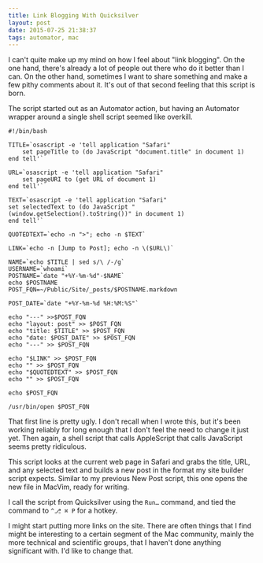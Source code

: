 ```yaml
---
title: Link Blogging With Quicksilver
layout: post
date: 2015-07-25 21:38:37
tags: automator, mac 
---
```


I can't quite make up my mind on how I feel about "link blogging". On the one hand, there's already a lot of people out there who do it better than I can. On the other hand, sometimes I want to share something and make a few pithy comments about it. It's out of that second feeling that this script is born. 

The script started out as an Automator action, but having an Automator wrapper around a single shell script seemed like overkill.


	#!/bin/bash
		
	TITLE=`osascript -e 'tell application "Safari" 
		set pageTitle to (do JavaScript "document.title" in document 1)
	end tell'`

	URL=`osascript -e 'tell application "Safari" 
		set pageURI to (get URL of document 1)	
	end tell'`

	TEXT=`osascript -e 'tell application "Safari"
	set selectedText to (do JavaScript "(window.getSelection().toString())" in document 1)
	end tell'`

	QUOTEDTEXT=`echo -n ">"; echo -n $TEXT`

	LINK=`echo -n [Jump to Post]; echo -n \($URL\)`

	NAME=`echo $TITLE | sed s/\ /-/g`
	USERNAME=`whoami`
	POSTNAME=`date "+%Y-%m-%d"-$NAME`	
	echo $POSTNAME
	POST_FQN=~/Public/Site/_posts/$POSTNAME.markdown

	POST_DATE=`date "+%Y-%m-%d %H:%M:%S"`
	
	echo "---" >>$POST_FQN
	echo "layout: post" >> $POST_FQN
	echo "title: $TITLE" >> $POST_FQN
	echo "date: $POST_DATE" >> $POST_FQN
	echo "---" >> $POST_FQN

	echo "$LINK" >> $POST_FQN
	echo "" >> $POST_FQN
	echo "$QUOTEDTEXT" >> $POST_FQN
	echo "" >> $POST_FQN

	echo $POST_FQN

	/usr/bin/open $POST_FQN

That first line is pretty ugly. I don't recall when I wrote this, but it's been working reliably for long enough that I don't feel the need to change it just yet. Then again, a shell script that calls AppleScript that calls JavaScript seems pretty ridiculous.

This script looks at the current web page in Safari and grabs the title, URL, and any selected text and builds a new post in the format my site builder script expects. Similar to my previous New Post script, this one opens the new file in MacVim, ready for writing. 

I call the script from Quicksilver using the `Run…` command, and tied the command to `^⎇ ⌘ P` for a hotkey. 

I might start putting more links on the site. There are often things that I find might be interesting to a certain segment of the Mac community, mainly the more technical and scientific groups, that I haven't done anything significant with. I'd like to change that.

